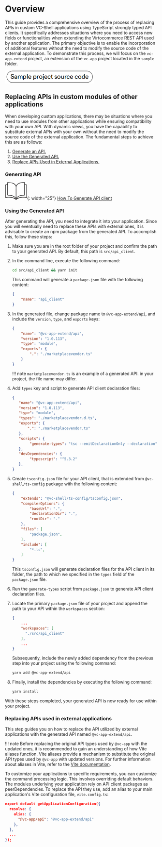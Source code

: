 # Overview

This guide provides a comprehensive overview of the process of replacing APIs in custom VC-Shell applications using TypeScript strongly typed API clients. It specifically addresses situations where you need to access new fields or functionalities when extending the Virtocommerce REST API used by another application. The primary objective is to enable the incorporation of additional features without the need to modify the source code of the external application. To demonstrate this process, we will focus on the `vc-app-extend` project, an extension of the `vc-app` project located in the `sample` folder.

[![View the source code of the sample project](../../media/source_code.png)](https://github.com/VirtoCommerce/vc-shell/tree/main/sample/vc-app-extend)

## Replacing APIs in custom modules of other applications

When developing custom applications, there may be situations where you need to use modules from other applications while ensuring compatibility with your own API. With dynamic views, you have the capability to substitute external APIs with your own without the need to modify the source code of the external application. The fundamental steps to achieve this are as follows:

1. [Generate an API.](Overriding-API.md#generating-an-api)
1. [Use the Generated API.](Overriding-API.md#using-the-generated-api)
3. [Replace APIs Used in External Applications.](Overriding-API.md#replacing-apis-used-in-external-applications)

### Generating API

![Readmore](../../media/readmore.png){: width="25"} [How To Generate API client](../How-tos/generate-api-client.md)

### Using the Generated API

After generating the API, you need to integrate it into your application. Since you will eventually need to replace these APIs with external ones, it is advisable to create an npm package from the generated API. To accomplish this, follow these steps:

1. Make sure you are in the root folder of your project and confirm the path to your generated API. By default, this path is `src/api_client`. 
1. In the command line, execute the following command:

    ```bash
    cd src/api_client && yarn init
    ```

    This command will generate a `package.json` file with the following content:

    ```json title="vc-app-extend/src/api_client/package.json" linenums="1"
    {
        "name": "api_client"
    }
    ```

1. In the generated file, change package name to `@vc-app-extend/api`, and include the `version`, `type`, and `exports` keys:

    ```json title="vc-app-extend/src/api_client/package.json" linenums="1"
    {
        "name": "@vc-app-extend/api",
        "version": "1.0.113",
        "type": "module",
        "exports": {
            ".": "./marketplacevendor.ts"
        }
    }
    ```

    !!! note
        `marketplacevendor.ts` is an example of a generated API. in your project, the file name may differ.

1. Add `types` key and script to generate API client declaration files:

    ```json title="vc-app-extend/src/api_client/package.json" linenums="1"
    {
       "name": "@vc-app-extend/api",
       "version": "1.0.113",
       "type": "module",
       "types": "./marketplacevendor.d.ts",
       "exports": {
           ".": "./marketplacevendor.ts"
       },
       "scripts": {
            "generate-types": "tsc --emitDeclarationOnly --declaration"
       },
       "devDependencies": {
            "typescript": "^5.3.2"
       },
    }
    ```

1. Create `tsconfig.json` file for your API client, that is extended from `@vc-shell/ts-config` package with the following content:

    ```json title="vc-app-extend/src/api_client/tsconfig.json" linenums="1"
    {
        "extends": "@vc-shell/ts-config/tsconfig.json",
        "compilerOptions": {
            "baseUrl": ".",
            "declarationDir": ".",
            "rootDir": "."
        },
        "files": [
            "package.json",
        ],
        "include": [
            "*.ts",
        ]
    }
    ```

    This `tsconfig.json` will generate declaration files for the API client in its folder, the path to which we specified in the `types` field of the `package.json` file.

1. Run the `generate-types` script from `package.json` to generate API client declaration files.

1. Locate the primary `package.json` file of your project and append the path to your API within the `workspaces` section:

    ```json title="vc-app-extend/package.json" linenums="1"
    {
        ...
        "workspaces": [
          "./src/api_client"
        ],
        ...
    }
    ```

    Subsequently, include the newly added dependency from the previous step into your project using the following command:

    ```bash
    yarn add @vc-app-extend/api
    ```

1. Finally, install the dependencies by executing the following command:

    ```bash
    yarn install
    ```

With these steps completed, your generated API is now ready for use within your project.

### Replacing APIs used in external applications

This step guides you on how to replace the API utilized by external applications with the generated API named `@vc-app-extend/api`.

!!! note
    Before replacing the original API types used by `@vc-app` with the updated ones, it is recommended to gain an understanding of how Vite aliases function. Vite aliases provide a mechanism to substitute the original API types used by `@vc-app` with updated versions. For further information about aliases in Vite, refer to the [Vite documentation](https://vitejs.dev/config/shared-options.html#resolve-alias).

To customize your applications to specific requirements, you can customize the command processing logic. This involves overriding default behaviors. The modules underlying your application rely on API client packages as peerDependencies. To replace the API they use, add an alias to your main application's Vite configuration file, `vite.config.ts`:

```json title="vc-app-extend/vite.config.ts" linenums="1"
export default getApplicationConfiguration({
  resolve: {
    alias: {
      "@vc-app/api": "@vc-app-extend/api"
    },
  },
  ...
});
```